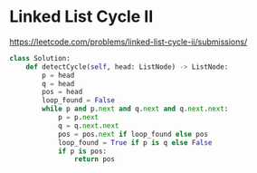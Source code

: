 # Linked List Cycle II

https://leetcode.com/problems/linked-list-cycle-ii/submissions/

```python
class Solution:
    def detectCycle(self, head: ListNode) -> ListNode:
        p = head
        q = head
        pos = head
        loop_found = False
        while p and p.next and q.next and q.next.next:
            p = p.next
            q = q.next.next
            pos = pos.next if loop_found else pos
            loop_found = True if p is q else False
            if p is pos:
                return pos
```
